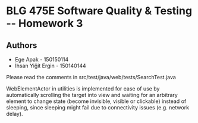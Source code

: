 # BLG 475E Software Quality & Testing -- Homework 3

## Authors
- Ege Apak - 150150114
- İhsan Yiğit Ergin - 150140144

Please read the comments in src/test/java/web/tests/SearchTest.java

WebElementActor in utilities is implemented for ease of use by automatically
scrolling the target into view and waiting for an arbitrary element to change
state (become invisible, visible or clickable) instead of sleeping, since sleeping
might fail due to connectivity issues (e.g. network delay).

